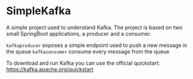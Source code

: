 # SimpleKafka

A simple project used to understand Kafka. The project is based on two small SpringBoot applications, a producer and a consumer.

`kafkaproducer` exposes a simple endpoint used to push a new message in the queue
`kafkaconsumer` consume every message from the queue

To download and run Kafka you can use the official quickstart: https://kafka.apache.org/quickstart
